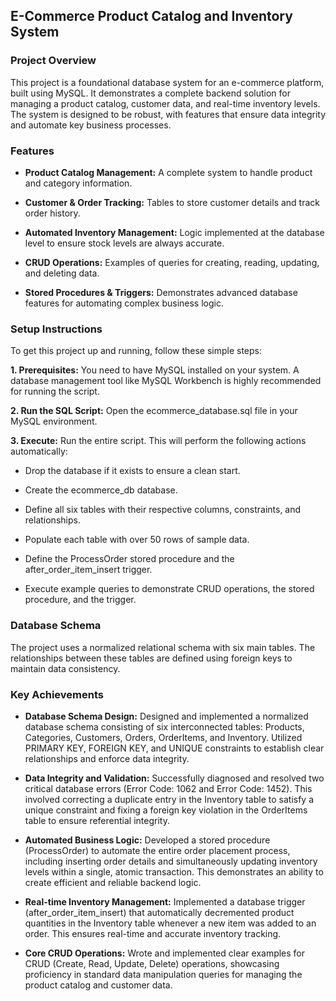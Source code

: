 ## E-Commerce Product Catalog and Inventory System

### Project Overview
This project is a foundational database system for an e-commerce platform, built using MySQL. It demonstrates a complete backend solution for managing a product catalog, customer data, and real-time inventory levels. The system is designed to be robust, with features that ensure data integrity and automate key business processes.

### Features
- **Product Catalog Management:** A complete system to handle product and category information.

- **Customer & Order Tracking:** Tables to store customer details and track order history.

- **Automated Inventory Management:** Logic implemented at the database level to ensure stock levels are always accurate.

- **CRUD Operations:** Examples of queries for creating, reading, updating, and deleting data.

- **Stored Procedures & Triggers:** Demonstrates advanced database features for automating complex business logic.

### Setup Instructions
To get this project up and running, follow these simple steps:

**1. Prerequisites:** You need to have MySQL installed on your system. A database management tool like MySQL Workbench is highly recommended for running the script.

**2. Run the SQL Script:** Open the ecommerce_database.sql file in your MySQL environment.

**3. Execute:** Run the entire script. This will perform the following actions automatically:

- Drop the database if it exists to ensure a clean start.

- Create the ecommerce_db database.

- Define all six tables with their respective columns, constraints, and relationships.

- Populate each table with over 50 rows of sample data.

- Define the ProcessOrder stored procedure and the after_order_item_insert trigger.

- Execute example queries to demonstrate CRUD operations, the stored procedure, and the trigger.

### Database Schema

The project uses a normalized relational schema with six main tables. The relationships between these tables are defined using foreign keys to maintain data consistency.

### Key Achievements
- **Database Schema Design:** Designed and implemented a normalized database schema consisting of six interconnected tables: Products, Categories, Customers, Orders, OrderItems, and Inventory. Utilized PRIMARY KEY, FOREIGN KEY, and UNIQUE constraints to establish clear relationships and enforce data integrity.

- **Data Integrity and Validation:** Successfully diagnosed and resolved two critical database errors (Error Code: 1062 and Error Code: 1452). This involved correcting a duplicate entry in the Inventory table to satisfy a unique constraint and fixing a foreign key violation in the OrderItems table to ensure referential integrity.

- **Automated Business Logic:** Developed a stored procedure (ProcessOrder) to automate the entire order placement process, including inserting order details and simultaneously updating inventory levels within a single, atomic transaction. This demonstrates an ability to create efficient and reliable backend logic.

- **Real-time Inventory Management:** Implemented a database trigger (after_order_item_insert) that automatically decremented product quantities in the Inventory table whenever a new item was added to an order. This ensures real-time and accurate inventory tracking.

- **Core CRUD Operations:** Wrote and implemented clear examples for CRUD (Create, Read, Update, Delete) operations, showcasing proficiency in standard data manipulation queries for managing the product catalog and customer data.
